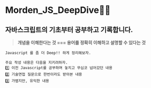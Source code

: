 

# Morden_JS_DeepDive🏊‍♂️

## 자바스크립트의 기초부터 공부하고 기록합니다.

>**개념을 이해한다는 것 === 용어를 정확히 이해하고 설명할 수 있다는 것**
```
Javascript 를 좀 더 Deep!! 하게 정리해보자.

주요 작성 내용은 다음을 지키려하자.
1️⃣ 이전 Javascript를 공부하며 놓치고 무심코 넘어갔던 내용
2️⃣ 기술면접 질문으로 한번이라도 받아본 내용
3️⃣ 가볍지만, 유익한 내용
```
